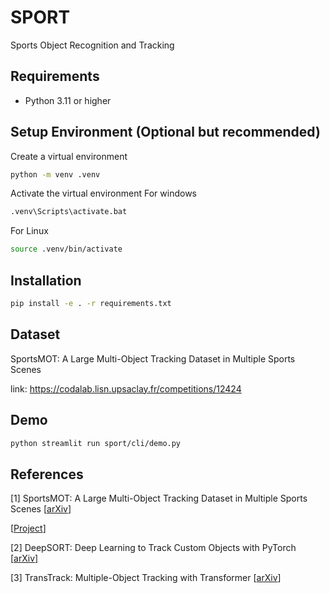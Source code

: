 # SPORT
Sports Object Recognition and Tracking

## Requirements
- Python 3.11 or higher

## Setup Environment (Optional but recommended)
Create a virtual environment
```bash
python -m venv .venv
```

Activate the virtual environment
For windows
```bash
.venv\Scripts\activate.bat
```

For Linux
```bash
source .venv/bin/activate
```

## Installation
```bash
pip install -e . -r requirements.txt
```

## Dataset
SportsMOT: A Large Multi-Object Tracking Dataset in Multiple Sports Scenes

link: https://codalab.lisn.upsaclay.fr/competitions/12424

## Demo
```bash
python streamlit run sport/cli/demo.py
```

## References

[1] SportsMOT: A Large Multi-Object Tracking Dataset in Multiple Sports Scenes
\[[arXiv](https://arxiv.org/abs/2109.14834)\]
<!-- TODO -->
\[[Project]()\]

[2] DeepSORT: Deep Learning to Track Custom Objects with PyTorch
\[[arXiv](https://arxiv.org/abs/1703.07402)\]

[3] TransTrack: Multiple-Object Tracking with Transformer
\[[arXiv](https://arxiv.org/pdf/2012.15460v2.pdf)\]
